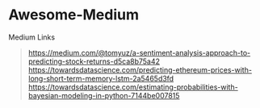 # Awesome-Medium
Medium Links


> https://medium.com/@tomyuz/a-sentiment-analysis-approach-to-predicting-stock-returns-d5ca8b75a42  
> https://towardsdatascience.com/predicting-ethereum-prices-with-long-short-term-memory-lstm-2a5465d3fd  
> https://towardsdatascience.com/estimating-probabilities-with-bayesian-modeling-in-python-7144be007815  
